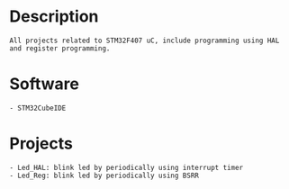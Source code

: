 # Description
    All projects related to STM32F407 uC, include programming using HAL and register programming.

# Software
    - STM32CubeIDE

# Projects
    - Led_HAL: blink led by periodically using interrupt timer
    - Led_Reg: blink led by periodically using BSRR